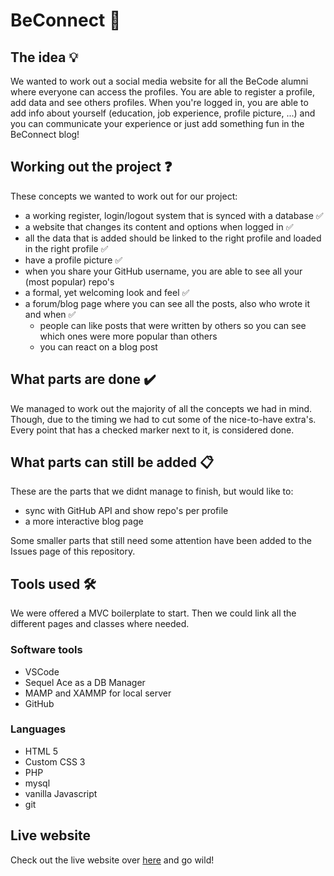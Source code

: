 # BeConnect :calling:

## The idea :bulb:

We wanted to work out a social media website for all the BeCode alumni where everyone can access the profiles. You are able to register a profile, add data and see others profiles. When you're logged in, you are able to add info about yourself (education, job experience, profile picture, ...) and you can communicate your experience or just add something fun in the BeConnect blog!

## Working out the project :question:

These concepts we wanted to work out for our project:

- a working register, login/logout system that is synced with a database :white_check_mark:
- a website that changes its content and options when logged in :white_check_mark:
- all the data that is added should be linked to the right profile and loaded in the right profile :white_check_mark:
- have a profile picture :white_check_mark:
- when you share your GitHub username, you are able to see all your (most popular) repo's
- a formal, yet welcoming look and feel :white_check_mark:
- a forum/blog page where you can see all the posts, also who wrote it and when :white_check_mark:
  - people can like posts that were written by others so you can see which ones were more popular than others
  - you can react on a blog post

## What parts are done :heavy_check_mark:

We managed to work out the majority of all the concepts we had in mind. Though, due to the timing we had to cut some of the nice-to-have extra's. Every point that has a checked marker next to it, is considered done.

## What parts can still be added :clipboard:

These are the parts that we didnt manage to finish, but would like to:

- sync with GitHub API and show repo's per profile
- a more interactive blog page

Some smaller parts that still need some attention have been added to the Issues page of this repository.

## Tools used :hammer_and_wrench:

We were offered a MVC boilerplate to start. Then we could link all the different pages and classes where needed.

### Software tools

- VSCode
- Sequel Ace as a DB Manager
- MAMP and XAMMP for local server
- GitHub

### Languages

- HTML 5
- Custom CSS 3
- PHP
- mysql
- vanilla Javascript
- git

## Live website

Check out the live website over [here](https://be-connect.herokuapp.com/) and go wild!
